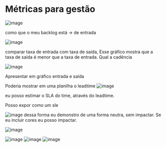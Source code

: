 # Métricas para gestão

![image](https://user-images.githubusercontent.com/52088444/229765652-0b210fc3-f441-4bd7-813b-fdf6629728bc.png)

como que o meu backlog está -> de entrada

![image](https://user-images.githubusercontent.com/52088444/229765834-64ce8b0e-adee-4e64-a3d8-3a3538e17b4e.png)

comparar taxa de entrada com taxa de saída,  Esse gráfico mostra que a taxa de saída é menor que a taxa de entrada.
Qual a cadência

![image](https://user-images.githubusercontent.com/52088444/229766073-174dc60d-f262-4fa5-bf10-d1bbdacfecc3.png)

Apresentar em gráfico entrada e saída

Poderia mostrar em uma planilha o leadtime
![image](https://user-images.githubusercontent.com/52088444/229766315-7d50cefb-cd69-4cb0-8160-3e70c6c70939.png)

eu posso estimar o SLA do time, através do leadtime.

Posso expor como um sle

![image](https://user-images.githubusercontent.com/52088444/229766465-e8092c2f-e6e0-44af-aa07-9c8092de4bce.png)
dessa forma eu demonstro de uma forma neutra, sem impactar. Se eu incluir cores eu posso impactar. 

![image](https://user-images.githubusercontent.com/52088444/229766933-7d05015a-5c10-4682-a2cd-78bd3098d655.png)

![image](https://user-images.githubusercontent.com/52088444/229767064-358edb38-7578-4da5-96c9-7b266b3dbc69.png)
![image](https://user-images.githubusercontent.com/52088444/229767094-fc31ffbd-b550-4e33-a860-f864b8dba6e8.png)
![image](https://user-images.githubusercontent.com/52088444/229767134-088521e1-2eec-47fe-9c9d-0314ec4f984d.png)
